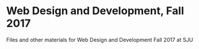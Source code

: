 # Web Design and Development, Fall 2017
Files and other materials for Web Design and Development Fall 2017 at SJU
